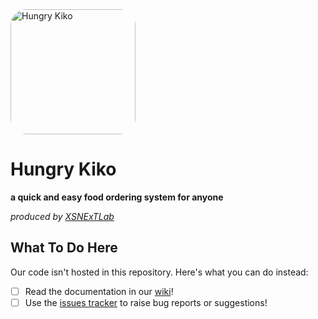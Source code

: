 <img src="media/HungryKiko_Screenshot.GIF" alt="Hungry Kiko" width="200" style="border-radius: 25px"/>

# Hungry Kiko
**a quick and easy food ordering system for anyone**

*produced by [XSNExTLab](https://github.com/xsnextlab/)*

## What To Do Here
Our code isn't hosted in this repository. Here's what you can do instead:
- [ ] Read the documentation in our [wiki](https://github.com/xsnextlab/wiki)!
- [ ] Use the [issues tracker](https://github.com/xsnextlab/issues) to raise bug reports or suggestions! 